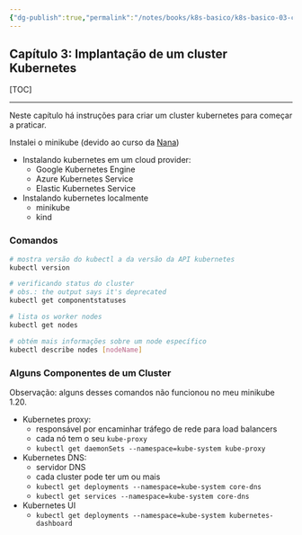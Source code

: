 ```yaml
---
{"dg-publish":true,"permalink":"/notes/books/k8s-basico/k8s-basico-03-cluster-kubernetes/","dgHomeLink":true,"dgPassFrontmatter":false}
---
```


## Capítulo 3: Implantação de um cluster Kubernetes


[TOC]

---

Neste capítulo há instruções para criar um cluster kubernetes para começar a praticar.

Instalei o minikube (devido ao curso da [Nana](DevOps%20Bootcamp%20-%20Nana.md))

- Instalando kubernetes em um cloud provider:
    - Google Kubernetes Engine
    - Azure Kubernetes Service
    - Elastic Kubernetes Service
- Instalando kubernetes localmente
    - minikube
    - kind


### Comandos

```sh
# mostra versão do kubectl a da versão da API kubernetes
kubectl version

# verificando status do cluster
# obs.: the output says it's deprecated
kubectl get componentstatuses

# lista os worker nodes
kubectl get nodes

# obtém mais informações sobre um node específico
kubectl describe nodes [nodeName]
```

### Alguns Componentes de um Cluster

Observação: alguns desses comandos não funcionou no meu minikube 1.20.

- Kubernetes proxy:
    - responsável por encaminhar tráfego de rede para load balancers
    - cada nó tem o seu `kube-proxy`
    - `kubectl get daemonSets --namespace=kube-system kube-proxy`
- Kubernetes DNS:
    - servidor DNS
    - cada cluster pode ter um ou mais
    - `kubectl get deployments --namespace=kube-system core-dns`
    - `kubectl get services --namespace=kube-system core-dns`
- Kubernetes UI
    - `kubectl get deployments --namespace=kube-system kubernetes-dashboard`
